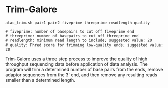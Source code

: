 # Trim-Galore 

```
atac_trim.sh pair1 pair2 fiveprime threeprime readlength quality

# fiveprime: number of basepairs to cut off fiveprime end
# threeprime: number of basepairs to cut off threeprime end
# readlength: minimum read length to include; suggested value: 20
# quality: Phred score for trimming low-quality ends; suggested value: 20
```

Trim-Galore uses a three step process to improve the quality of high throughput sequencing data before application of data analysis. 
The program will trim a determined number of base pairs from the ends, remove adaptor sequences from the 3' end, and then remove any resulting reads smaller than a determined length.
